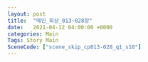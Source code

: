 ```yaml
---
layout: post
title:  "메인_회상_013~028장"
date:   2021-04-12 04:00:00 +0000
categories: Main
Tags: Story Main
SceneCode: ["scene_skip_cp013-028_q1_s10"]
---
```

